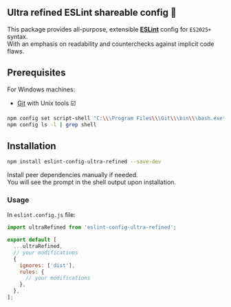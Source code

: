Ultra refined ESLint shareable config 📜
---
This package provides all-purpose, extensible **[ESLint](https://eslint.org/)** config for `ES2025+` syntax.  
With an emphasis on readability and counterchecks against implicit code flaws.

## Prerequisites

For Windows machines:

* [Git](https://gitforwindows.org/) with Unix tools ☑️

```bash
npm config set script-shell "C:\\\Program Files\\\Git\\\bin\\\bash.exe"  
npm config ls -l | grep shell
```

## Installation

```bash
npm install eslint-config-ultra-refined --save-dev
```

Install peer dependencies manually if needed.  
You will see the prompt in the shell output upon installation.

### Usage

In `eslint.config.js` file:

```javascript
import ultraRefined from 'eslint-config-ultra-refined';

export default [
  ...ultraRefined,
  // your modifications
  {
    ignores: ['dist'],
    rules: {
      // your modifications
    },
  },
];
```
